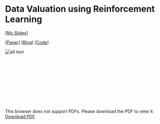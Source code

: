 # Data Valuation using Reinforcement Learning

[[My Slides](https://github.com/onuralg/data-valuation-rl/blob/main/Data%20Valuation%20RL.pdf)]

[[Paper](https://arxiv.org/pdf/1909.11671.pdf)]
[[Blog](https://ai.googleblog.com/2020/10/estimating-impact-of-training-data-with.html)]
[[Code](https://github.com/google-research/google-research/tree/master/dvrl)]


![alt text](https://1.bp.blogspot.com/-P-efmED-fLs/X5igoGhF8qI/AAAAAAAAGuk/BAeekfQuMYIF97yPaJbM2yxcc0Y9v6uaQCLcBGAsYHQ/s1600/image6.gif)


<object data="https://github.com/onuralg/data-valuation-rl/blob/main/Data%20Valuation%20RL.pdf" width="700px" height="700px">
    <embed src="http://yoursite.com/the.pdf">
        <p>This browser does not support PDFs. Please download the PDF to view it: <a href="http://yoursite.com/the.pdf">Download PDF</a>.</p>
    </embed>
</object>
